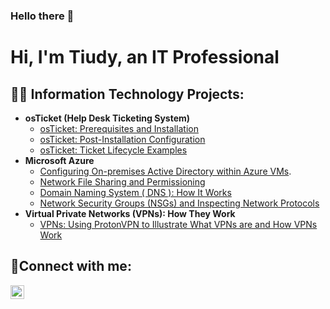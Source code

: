 ### Hello there 👋
<h1>Hi, I'm Tiudy, an IT Professional</h1>

<h2>👨‍💻 Information Technology Projects:</h2>

- <b>osTicket (Help Desk Ticketing System)</b>
  - [osTicket: Prerequisites and Installation](https://github.com/teeckay/osticket-prereqs)
  - [osTicket: Post-Installation Configuration](https://github.com/teeckay/post-install-config)
  - [osTicket: Ticket Lifecycle Examples](https://github.com/teeckay/ticket-lifecycle)
- <b>Microsoft Azure</b>
  - [Configuring On-premises Active Directory within Azure VMs](https://github.com/teeckay/configure-ad).
  - [Network File Sharing and Permissioning](https://github.com/teeckay/Network-File-Shares-and-Permissions)
  - [Domain Naming System ( DNS ): How It Works](https://github.com/teeckay/DNS)
  - [Network Security Groups (NSGs) and Inspecting Network Protocols](https://github.com/teeckay/azure-network-protocols)
- <b> Virtual Private Networks (VPNs): How They Work </b>
  - [VPNs: Using ProtonVPN to Illustrate What VPNs are and How VPNs Work](https://github.com/teeckay/VPNs)

<h2>🤳Connect with me:</h2>


[<img align="left" alt="Josh | LinkedIn" width="22px" src="https://cdn.jsdelivr.net/npm/simple-icons@v3/icons/linkedin.svg" />][linkedin]


[linkedin]: https://www.linkedin.com/in/tiudy-kamau-itguy/
